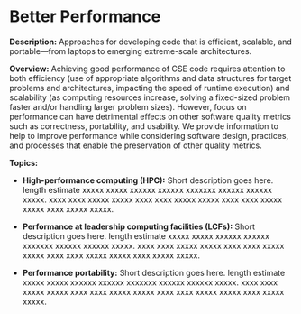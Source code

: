 # Better Performance

**Description:**  Approaches for developing code that is efficient, scalable, and portable—from laptops to emerging extreme-scale architectures.

**Overview:** Achieving good performance of CSE code requires attention to both efficiency (use of appropriate algorithms and data structures for target problems and architectures, impacting the speed of runtime execution) and scalability (as computing resources increase, solving a fixed-sized problem faster and/or handling larger problem sizes).  However, focus on performance can have detrimental effects on other software quality metrics such as correctness, portability, and usability.  We provide information to help to improve performance while considering software design, practices, and processes that enable the preservation of other quality metrics.

**Topics:**

- **High-performance computing (HPC):**
Short description goes here. length estimate xxxxx xxxxx xxxxxx xxxxxx xxxxxxx xxxxxx xxxxxx xxxxx. xxxx xxxx xxxxx xxxxx xxxx xxxx xxxxx xxxxx xxxx xxxx xxxxx xxxxx xxxx xxxxx xxxxx.

<!---
    - [What Is High-Performance Computing?](Topics/WhatIsHighPerfComputing.md)
--->

- **Performance at leadership computing facilities (LCFs):**
Short description goes here. length estimate xxxxx xxxxx xxxxxx xxxxxx xxxxxxx xxxxxx xxxxxx xxxxx. xxxx xxxx xxxxx xxxxx xxxx xxxx xxxxx xxxxx xxxx xxxx xxxxx xxxxx xxxx xxxxx xxxxx.

<!---
    - [What is Performance at Leadership Computing Facilities?](Topics/WhatIsPerfAtLCFs.md)
--->

- **Performance portability:**
Short description goes here. length estimate xxxxx xxxxx xxxxxx xxxxxx xxxxxxx xxxxxx xxxxxx xxxxx. xxxx xxxx xxxxx xxxxx xxxx xxxx xxxxx xxxxx xxxx xxxx xxxxx xxxxx xxxx xxxxx xxxxx.

<!---
    - [What is Performance Portability for CSE Applications?](../CuratedContent/WhatIsPerfPortabilityForCseApps.md)
    - [How to Enable Performance Portability for CSE Applications?](../CuratedContent/HowToEnablePerfPortabilityForCseApps.md)
--->

<!---
Category order: 3
--->
